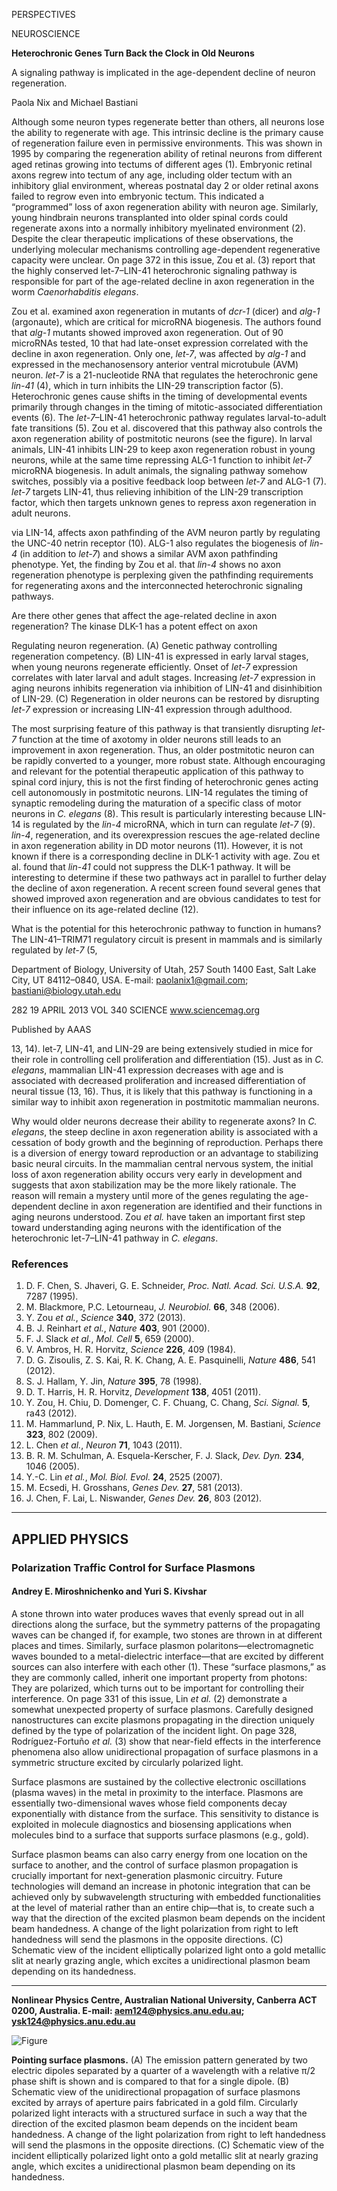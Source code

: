 
PERSPECTIVES

NEUROSCIENCE

**Heterochronic Genes Turn Back the Clock in Old Neurons**

A signaling pathway is implicated in the age-dependent decline of neuron regeneration.

Paola Nix and Michael Bastiani

Although some neuron types regenerate better than others, all neurons lose the ability to regenerate with age. This intrinsic decline is the primary cause of regeneration failure even in permissive environments. This was shown in 1995 by comparing the regeneration ability of retinal neurons from different aged retinas growing into tectums of different ages (1). Embryonic retinal axons regrew into tectum of any age, including older tectum with an inhibitory glial environment, whereas postnatal day 2 or older retinal axons failed to regrow even into embryonic tectum. This indicated a “programmed” loss of axon regeneration ability with neuron age. Similarly, young hindbrain neurons transplanted into older spinal cords could regenerate axons into a normally inhibitory myelinated environment (2). Despite the clear therapeutic implications of these observations, the underlying molecular mechanisms controlling age-dependent regenerative capacity were unclear. On page 372 in this issue, Zou et al. (3) report that the highly conserved let-7–LIN-41 heterochronic signaling pathway is responsible for part of the age-related decline in axon regeneration in the worm *Caenorhabditis elegans*.

Zou et al. examined axon regeneration in mutants of *dcr-1* (dicer) and *alg-1* (argonaute), which are critical for microRNA biogenesis. The authors found that *alg-1* mutants showed improved axon regeneration. Out of 90 microRNAs tested, 10 that had late-onset expression correlated with the decline in axon regeneration. Only one, *let-7*, was affected by *alg-1* and expressed in the mechanosensory anterior ventral microtubule (AVM) neuron. *let-7* is a 21-nucleotide RNA that regulates the heterochronic gene *lin-41* (4), which in turn inhibits the LIN-29 transcription factor (5). Heterochronic genes cause shifts in the timing of developmental events primarily through changes in the timing of mitotic-associated differentiation events (6). The *let-7*–LIN-41 heterochronic pathway regulates larval-to-adult fate transitions (5). Zou et al. discovered that this pathway also controls the axon regeneration ability of postmitotic neurons (see the figure). In larval animals, LIN-41 inhibits LIN-29 to keep axon regeneration robust in young neurons, while at the same time repressing ALG-1 function to inhibit *let-7* microRNA biogenesis. In adult animals, the signaling pathway somehow switches, possibly via a positive feedback loop between *let-7* and ALG-1 (7). *let-7* targets LIN-41, thus relieving inhibition of the LIN-29 transcription factor, which then targets unknown genes to repress axon regeneration in adult neurons.

via LIN-14, affects axon pathfinding of the AVM neuron partly by regulating the UNC-40 netrin receptor (10). ALG-1 also regulates the biogenesis of *lin-4* (in addition to *let-7*) and shows a similar AVM axon pathfinding phenotype. Yet, the finding by Zou et al. that *lin-4* shows no axon regeneration phenotype is perplexing given the pathfinding requirements for regenerating axons and the interconnected heterochronic signaling pathways.

Are there other genes that affect the age-related decline in axon regeneration? The kinase DLK-1 has a potent effect on axon

Regulating neuron regeneration. (A) Genetic pathway controlling regeneration competency. (B) LIN-41 is expressed in early larval stages, when young neurons regenerate efficiently. Onset of *let-7* expression correlates with later larval and adult stages. Increasing *let-7* expression in aging neurons inhibits regeneration via inhibition of LIN-41 and disinhibition of LIN-29. (C) Regeneration in older neurons can be restored by disrupting *let-7* expression or increasing LIN-41 expression through adulthood.

The most surprising feature of this pathway is that transiently disrupting *let-7* function at the time of axotomy in older neurons still leads to an improvement in axon regeneration. Thus, an older postmitotic neuron can be rapidly converted to a younger, more robust state. Although encouraging and relevant for the potential therapeutic application of this pathway to spinal cord injury, this is not the first finding of heterochronic genes acting cell autonomously in postmitotic neurons. LIN-14 regulates the timing of synaptic remodeling during the maturation of a specific class of motor neurons in *C. elegans* (8). This result is particularly interesting because LIN-14 is regulated by the *lin-4* microRNA, which in turn can regulate *let-7* (9). *lin-4*, regeneration, and its overexpression rescues the age-related decline in axon regeneration ability in DD motor neurons (11). However, it is not known if there is a corresponding decline in DLK-1 activity with age. Zou et al. found that *lin-41* could not suppress the DLK-1 pathway. It will be interesting to determine if these two pathways act in parallel to further delay the decline of axon regeneration. A recent screen found several genes that showed improved axon regeneration and are obvious candidates to test for their influence on its age-related decline (12).

What is the potential for this heterochronic pathway to function in humans? The LIN-41–TRIM71 regulatory circuit is present in mammals and is similarly regulated by *let-7* (5,

Department of Biology, University of Utah, 257 South 1400 East, Salt Lake City, UT 84112–0840, USA. E-mail: paolanix1@gmail.com; bastiani@biology.utah.edu

282 19 APRIL 2013 VOL 340 SCIENCE www.sciencemag.org

Published by AAAS

13, 14). let-7, LIN-41, and LIN-29 are being extensively studied in mice for their role in controlling cell proliferation and differentiation (15). Just as in *C. elegans*, mammalian LIN-41 expression decreases with age and is associated with decreased proliferation and increased differentiation of neural tissue (13, 16). Thus, it is likely that this pathway is functioning in a similar way to inhibit axon regeneration in postmitotic mammalian neurons.

Why would older neurons decrease their ability to regenerate axons? In *C. elegans*, the steep decline in axon regeneration ability is associated with a cessation of body growth and the beginning of reproduction. Perhaps there is a diversion of energy toward reproduction or an advantage to stabilizing basic neural circuits. In the mammalian central nervous system, the initial loss of axon regeneration ability occurs very early in development and suggests that axon stabilization may be the more likely rationale. The reason will remain a mystery until more of the genes regulating the age-dependent decline in axon regeneration are identified and their functions in aging neurons understood. Zou *et al.* have taken an important first step toward understanding aging neurons with the identification of the heterochronic let-7–LIN-41 pathway in *C. elegans*.

### References

1. D. F. Chen, S. Jhaveri, G. E. Schneider, *Proc. Natl. Acad. Sci. U.S.A.* **92**, 7287 (1995).
2. M. Blackmore, P.C. Letourneau, *J. Neurobiol.* **66**, 348 (2006).
3. Y. Zou *et al.*, *Science* **340**, 372 (2013).
4. B. J. Reinhart *et al.*, *Nature* **403**, 901 (2000).
5. F. J. Slack *et al.*, *Mol. Cell* **5**, 659 (2000).
6. V. Ambros, H. R. Horvitz, *Science* **226**, 409 (1984).
7. D. G. Zisoulis, Z. S. Kai, R. K. Chang, A. E. Pasquinelli, *Nature* **486**, 541 (2012).
8. S. J. Hallam, Y. Jin, *Nature* **395**, 78 (1998).
9. D. T. Harris, H. R. Horvitz, *Development* **138**, 4051 (2011).
10. Y. Zou, H. Chiu, D. Domenger, C. F. Chuang, C. Chang, *Sci. Signal.* **5**, ra43 (2012).
11. M. Hammarlund, P. Nix, L. Hauth, E. M. Jorgensen, M. Bastiani, *Science* **323**, 802 (2009).
12. L. Chen *et al.*, *Neuron* **71**, 1043 (2011).
13. B. R. M. Schulman, A. Esquela-Kerscher, F. J. Slack, *Dev. Dyn.* **234**, 1046 (2005).
14. Y.-C. Lin *et al.*, *Mol. Biol. Evol.* **24**, 2525 (2007).
15. M. Ecsedi, H. Grosshans, *Genes Dev.* **27**, 581 (2013).
16. J. Chen, F. Lai, L. Niswander, *Genes Dev.* **26**, 803 (2012).

---

## APPLIED PHYSICS

### Polarization Traffic Control for Surface Plasmons

#### Andrey E. Miroshnichenko and Yuri S. Kivshar

A stone thrown into water produces waves that evenly spread out in all directions along the surface, but the symmetry patterns of the propagating waves can be changed if, for example, two stones are thrown in at different places and times. Similarly, surface plasmon polaritons—electromagnetic waves bounded to a metal-dielectric interface—that are excited by different sources can also interfere with each other (1). These “surface plasmons,” as they are commonly called, inherit one important property from photons: They are polarized, which turns out to be important for controlling their interference. On page 331 of this issue, Lin *et al.* (2) demonstrate a somewhat unexpected property of surface plasmons. Carefully designed nanostructures can excite plasmons propagating in the direction uniquely defined by the type of polarization of the incident light. On page 328, Rodríguez-Fortuño *et al.* (3) show that near-field effects in the interference phenomena also allow unidirectional propagation of surface plasmons in a symmetric structure excited by circularly polarized light.

Surface plasmons are sustained by the collective electronic oscillations (plasma waves) in the metal in proximity to the interface. Plasmons are essentially two-dimensional waves whose field components decay exponentially with distance from the surface. This sensitivity to distance is exploited in molecule diagnostics and biosensing applications when molecules bind to a surface that supports surface plasmons (e.g., gold).

Surface plasmon beams can also carry energy from one location on the surface to another, and the control of surface plasmon propagation is crucially important for next-generation plasmonic circuitry. Future technologies will demand an increase in photonic integration that can be achieved only by subwavelength structuring with embedded functionalities at the level of material rather than an entire chip—that is, to create such a way that the direction of the excited plasmon beam depends on the incident beam handedness. A change of the light polarization from right to left handedness will send the plasmons in the opposite directions. (C) Schematic view of the incident elliptically polarized light onto a gold metallic slit at nearly grazing angle, which excites a unidirectional plasmon beam depending on its handedness.

---

**Nonlinear Physics Centre, Australian National University, Canberra ACT 0200, Australia. E-mail: aem124@physics.anu.edu.au; ysk124@physics.anu.edu.au**

![Figure](https://www.science.org/cms/asset/0f7c9d1a-2b8f-4f8f-bd8f-0f7c9d1a2b8f/1237921.fig1.jpg)

**Pointing surface plasmons.** (A) The emission pattern generated by two electric dipoles separated by a quarter of a wavelength with a relative π/2 phase shift is shown and is compared to that for a single dipole. (B) Schematic view of the unidirectional propagation of surface plasmons excited by arrays of aperture pairs fabricated in a gold film. Circularly polarized light interacts with a structured surface in such a way that the direction of the excited plasmon beam depends on the incident beam handedness. A change of the light polarization from right to left handedness will send the plasmons in the opposite directions. (C) Schematic view of the incident elliptically polarized light onto a gold metallic slit at nearly grazing angle, which excites a unidirectional plasmon beam depending on its handedness.

